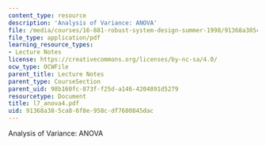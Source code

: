 ```yaml
---
content_type: resource
description: 'Analysis of Variance: ANOVA'
file: /media/courses/16-881-robust-system-design-summer-1998/91368a385ca86f8e958cdf7600845dac_l7_anova4.pdf
file_type: application/pdf
learning_resource_types:
- Lecture Notes
license: https://creativecommons.org/licenses/by-nc-sa/4.0/
ocw_type: OCWFile
parent_title: Lecture Notes
parent_type: CourseSection
parent_uid: 98b160fc-873f-f25d-a146-4204891d5279
resourcetype: Document
title: l7_anova4.pdf
uid: 91368a38-5ca8-6f8e-958c-df7600845dac
---
```

Analysis of Variance: ANOVA